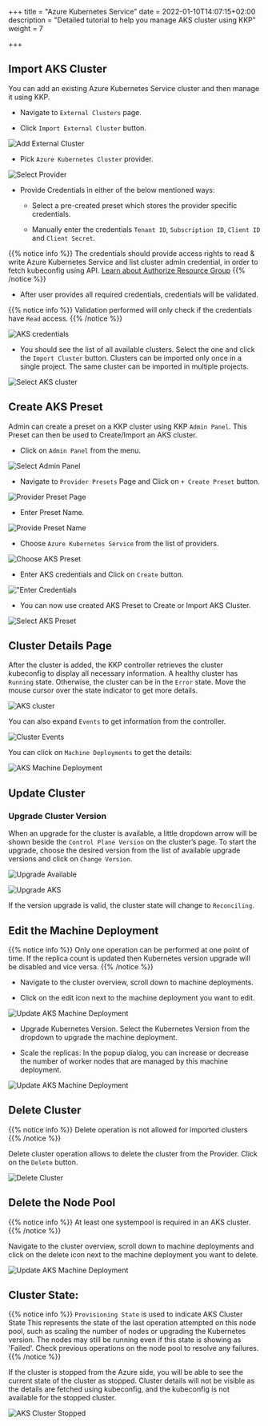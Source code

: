 +++
title = "Azure Kubernetes Service"
date = 2022-01-10T14:07:15+02:00
description = "Detailed tutorial to help you manage AKS cluster using KKP"
weight = 7

+++

## Import AKS Cluster

You can add an existing Azure Kubernetes Service cluster and then manage it using KKP.

- Navigate to `External Clusters` page.

- Click `Import External Cluster` button.

![Add External Cluster](/img/kubermatic/main/tutorials/external_clusters/add_external_cluster.png "Add External Cluster")

- Pick `Azure Kubernetes Cluster` provider.

![Select Provider](/img/kubermatic/main/tutorials/external_clusters/connect.png "Select Provider")

- Provide Credentials in either of the below mentioned ways:
    - Select a pre-created preset which stores the provider specific credentials.

    - Manually enter the credentials `Tenant ID`, `Subscription ID`, `Client ID` and  `Client Secret`.

{{% notice info %}}
The credentials should provide access rights to read & write Azure Kubernetes Service and list cluster admin credential, in order to fetch kubeconfig using API.
[Learn about Authorize Resource Group](https://docs.microsoft.com/en-us/azure/aks/concepts-identity#azure-rbac-to-authorize-access-to-the-aks-resource "Learn about Authorize Resource Group")
{{% /notice %}}

- After user provides all required credentials, credentials will be validated.

{{% notice info %}}
Validation performed will only check if the credentials have `Read` access.
{{% /notice %}}

![AKS credentials](/img/kubermatic/main/tutorials/external_clusters/aks_credentials.png "AKS credentials")

- You should see the list of all available clusters. Select the one and click the `Import Cluster` button. Clusters can be imported only once in a single project. The same cluster can be imported in multiple projects.

![Select AKS cluster](/img/kubermatic/main/tutorials/external_clusters/select_aks_cluster.png "Select AKS cluster")

## Create AKS Preset
Admin can create a preset on a KKP cluster using KKP `Admin Panel`.
This Preset can then be used to Create/Import an AKS cluster.

- Click on `Admin Panel` from the menu.

![Select Admin Panel](/img/kubermatic/main/tutorials/external_clusters/select_adminpanel.png "Select Admin Panel")

- Navigate to `Provider Presets` Page and Click on `+ Create Preset` button.

![Provider Preset Page](/img/kubermatic/main/tutorials/external_clusters/provider_presets.png "Provider Preset Page")

- Enter Preset Name.

![Provide Preset Name](/img/kubermatic/main/tutorials/external_clusters/create_akspreset.png "Provide Preset Name")

- Choose `Azure Kubernetes Service` from the list of providers.

![Choose AKS Preset](/img/kubermatic/main/tutorials/external_clusters/choose_akspreset.png "Choose AKS Preset")

-  Enter AKS credentials and Click on `Create` button.

!["Enter Credentials](/img/kubermatic/main/tutorials/external_clusters/enter_aks_credentials_preset.png "Enter Credentials")

- You can now use created AKS Preset to Create or Import AKS Cluster.

![Select AKS Preset](/img/kubermatic/main/tutorials/external_clusters/existing_aks_preset.png "Select AKS Preset")

## Cluster Details Page

After the cluster is added, the KKP controller retrieves the cluster kubeconfig to display all necessary information.
A healthy cluster has `Running` state. Otherwise, the cluster can be in the `Error` state. Move the mouse cursor over the state indicator to get more details.

![AKS cluster](/img/kubermatic/main/tutorials/external_clusters/aks_details.png "AKS cluster")

You can also expand `Events` to get information from the controller.

![Cluster Events](/img/kubermatic/main/tutorials/external_clusters/aks_cluster_events.png "Cluster Events")

You can click on `Machine Deployments` to get the details:

![AKS Machine Deployment](/img/kubermatic/main/tutorials/external_clusters/aks_machine_deployments.png "AKS Machine Deployment")

## Update Cluster

### Upgrade Cluster Version

When an upgrade for the cluster is available, a little dropdown arrow will be shown beside the `Control Plane Version` on the cluster’s page.
To start the upgrade, choose the desired version from the list of available upgrade versions and click on `Change Version`.

![Upgrade Available](/img/kubermatic/main/tutorials/external_clusters/aks_upgrade_available.png "Upgrade Available")

![Upgrade AKS](/img/kubermatic/main/tutorials/external_clusters/upgrade_aks.png "Upgrade AKS")

If the version upgrade is valid, the cluster state will change to `Reconciling`.

## Edit the Machine Deployment

{{% notice info %}}
Only one operation can be performed at one point of time. If the replica count is updated then Kubernetes version upgrade will be disabled and vice versa.
{{% /notice %}}

- Navigate to the cluster overview, scroll down to machine deployments.

- Click on the edit icon next to the machine deployment you want to edit.

![Update AKS Machine Deployment](/img/kubermatic/main/tutorials/external_clusters/edit_md.png "Update AKS Machine Deployment")

- Upgrade Kubernetes Version. Select the Kubernetes Version from the dropdown to upgrade the machine deployment.

- Scale the replicas: In the popup dialog, you can increase or decrease the number of worker nodes that are managed by this machine deployment.

![Update AKS Machine Deployment](/img/kubermatic/main/tutorials/external_clusters/scale_aks_md.png "Update AKS Machine Deployment")

## Delete Cluster

{{% notice info %}}
Delete operation is not allowed for imported clusters
{{% /notice %}}

Delete cluster operation allows to delete the cluster from the Provider. Click on the `Delete` button.

![Delete Cluster](/img/kubermatic/main/tutorials/external_clusters/aks_delete_button.png
 "Delete Cluster")

## Delete the Node Pool

{{% notice info %}}
At least one systempool is required in an AKS cluster.
{{% /notice %}}

Navigate to the cluster overview, scroll down to machine deployments and click on the delete icon next to the machine deployment you want to delete.

![Update AKS Machine Deployment](/img/kubermatic/main/tutorials/external_clusters/delete_md.png "Delete AKS Machine Deployment")

## Cluster State:

{{% notice info %}}
`Provisioning State` is used to indicate AKS Cluster State
This represents the state of the last operation attempted on this node pool, such as scaling the number of nodes or upgrading the Kubernetes version. The nodes may still be running even if this state is showing as 'Failed'. Check previous operations on the node pool to resolve any failures.
{{% /notice %}}

If the cluster is stopped from the Azure side, you will be able to see the current state of the cluster as stopped.
Cluster details will not be visible as the details are fetched using kubeconfig, and the kubeconfig is not available for the stopped cluster.

![AKS Cluster Stopped](/img/kubermatic/main/tutorials/external_clusters/aks_stopped.png "AKS Cluster Stopped")

